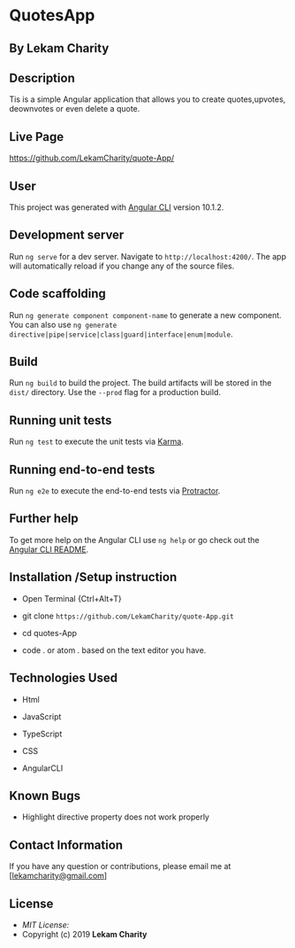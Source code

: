 # QuotesApp
## By Lekam Charity

## Description
Tis is a simple Angular application that allows you to create quotes,upvotes, deownvotes or even delete a quote.

## Live Page
https://github.com/LekamCharity/quote-App/

## User
This project was generated with [Angular CLI](https://github.com/angular/angular-cli) version 10.1.2.

## Development server

Run `ng serve` for a dev server. Navigate to `http://localhost:4200/`. The app will automatically reload if you change any of the source files.

## Code scaffolding

Run `ng generate component component-name` to generate a new component. You can also use `ng generate directive|pipe|service|class|guard|interface|enum|module`.

## Build

Run `ng build` to build the project. The build artifacts will be stored in the `dist/` directory. Use the `--prod` flag for a production build.

## Running unit tests

Run `ng test` to execute the unit tests via [Karma](https://karma-runner.github.io).

## Running end-to-end tests

Run `ng e2e` to execute the end-to-end tests via [Protractor](http://www.protractortest.org/).

## Further help

To get more help on the Angular CLI use `ng help` or go check out the [Angular CLI README](https://github.com/angular/angular-cli/blob/master/README.md).

## Installation /Setup instruction
* Open Terminal {Ctrl+Alt+T}

* git clone ```https://github.com/LekamCharity/quote-App.git```

* cd quotes-App

* code . or atom . based on the text editor you have.

## Technologies Used
* Html

* JavaScript

* TypeScript

* CSS

* AngularCLI


## Known Bugs
* Highlight directive property does not work properly

## Contact Information 

If you have any question or contributions, please email me at [lekamcharity@gmail.com]

## License
* *MIT License:*
* Copyright (c) 2019 **Lekam Charity**
